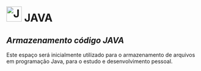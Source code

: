# <img src="https://cdn.jsdelivr.net/gh/devicons/devicon/icons/java/java-original.svg" width="40" height="40" title="JAVA"/> JAVA

<h2><i> Armazenamento código JAVA </i></h2>

Este espaço será inicialmente utilizado para o armazenamento de arquivos em programação Java, para o estudo e desenvolvimento pessoal.
